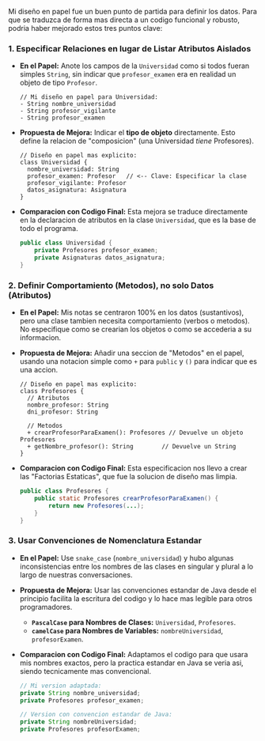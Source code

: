Mi diseño en papel fue un buen punto de partida para definir los datos. Para que se traduzca de forma mas directa a un codigo funcional y robusto, podria haber mejorado estos tres puntos clave:

### 1. Especificar Relaciones en lugar de Listar Atributos Aislados

* **En el Papel:** Anote los campos de la `Universidad` como si todos fueran simples `String`, sin indicar que `profesor_examen` era en realidad un objeto de tipo `Profesor`.
    ```
    // Mi diseño en papel para Universidad:
    - String nombre_universidad
    - String profesor_vigilante
    - String profesor_examen
    ```

* **Propuesta de Mejora:** Indicar el **tipo de objeto** directamente. Esto define la relacion de "composicion" (una Universidad *tiene* Profesores).
    ```
    // Diseño en papel mas explicito:
    class Universidad {
      nombre_universidad: String
      profesor_examen: Profesor   // <-- Clave: Especificar la clase
      profesor_vigilante: Profesor
      datos_asignatura: Asignatura
    }
    ```

* **Comparacion con Codigo Final:** Esta mejora se traduce directamente en la declaracion de atributos en la clase `Universidad`, que es la base de todo el programa.
    ```java
    public class Universidad {
        private Profesores profesor_examen;
        private Asignaturas datos_asignatura;
    }
    ```

### 2. Definir Comportamiento (Metodos), no solo Datos (Atributos)

* **En el Papel:** Mis notas se centraron 100% en los datos (sustantivos), pero una clase tambien necesita comportamiento (verbos o metodos). No especifique como se crearian los objetos o como se accederia a su informacion.

* **Propuesta de Mejora:** Añadir una seccion de "Metodos" en el papel, usando una notacion simple como `+` para `public` y `()` para indicar que es una accion.
    ```
    // Diseño en papel mas explicito:
    class Profesores {
      // Atributos
      nombre_profesor: String
      dni_profesor: String

      // Metodos
      + crearProfesorParaExamen(): Profesores // Devuelve un objeto Profesores
      + getNombre_profesor(): String        // Devuelve un String
    }
    ```
* **Comparacion con Codigo Final:** Esta especificacion nos llevo a crear las "Factorias Estaticas", que fue la solucion de diseño mas limpia.
    ```java
    public class Profesores {
        public static Profesores crearProfesorParaExamen() {
            return new Profesores(...);
        }
    }
    ```

### 3. Usar Convenciones de Nomenclatura Estandar

* **En el Papel:** Use `snake_case` (`nombre_universidad`) y hubo algunas inconsistencias entre los nombres de las clases en singular y plural a lo largo de nuestras conversaciones.

* **Propuesta de Mejora:** Usar las convenciones estandar de Java desde el principio facilita la escritura del codigo y lo hace mas legible para otros programadores.
    * **`PascalCase` para Nombres de Clases:** `Universidad`, `Profesores`.
    * **`camelCase` para Nombres de Variables:** `nombreUniversidad`, `profesorExamen`.

* **Comparacion con Codigo Final:** Adaptamos el codigo para que usara mis nombres exactos, pero la practica estandar en Java se veria asi, siendo tecnicamente mas convencional.
    ```java
    // Mi version adaptada:
    private String nombre_universidad;
    private Profesores profesor_examen;

    // Version con convencion estandar de Java:
    private String nombreUniversidad;
    private Profesores profesorExamen;
    ```